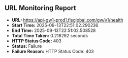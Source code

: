 ## URL Monitoring Report

- **URL:** https://api-gw1-prod1.fisglobal.com/gw/v1/health
- **Start Time:** 2025-09-13T22:51:02.290236
- **End Time:** 2025-09-13T22:51:02.508528
- **Total Time Taken:** 0.218292 seconds
- **HTTP Status Code:** 403
- **Status:** Failure
- **Failure Reason:** HTTP Status Code: 403
